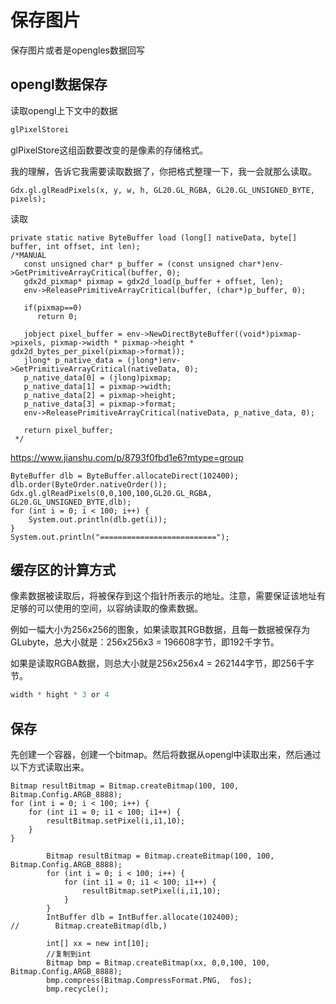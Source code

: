 # 保存图片

保存图片或者是opengles数据回写

## opengl数据保存

读取opengl上下文中的数据

```java
glPixelStorei
```

glPixelStore这组函数要改变的是像素的存储格式。

我的理解，告诉它我需要读取数据了，你把格式整理一下，我一会就那么读取。

```
Gdx.gl.glReadPixels(x, y, w, h, GL20.GL_RGBA, GL20.GL_UNSIGNED_BYTE, pixels);
```

读取

```
private static native ByteBuffer load (long[] nativeData, byte[] buffer, int offset, int len); 
/*MANUAL
   const unsigned char* p_buffer = (const unsigned char*)env->GetPrimitiveArrayCritical(buffer, 0);
   gdx2d_pixmap* pixmap = gdx2d_load(p_buffer + offset, len);
   env->ReleasePrimitiveArrayCritical(buffer, (char*)p_buffer, 0);

   if(pixmap==0)
      return 0;

   jobject pixel_buffer = env->NewDirectByteBuffer((void*)pixmap->pixels, pixmap->width * pixmap->height * gdx2d_bytes_per_pixel(pixmap->format));
   jlong* p_native_data = (jlong*)env->GetPrimitiveArrayCritical(nativeData, 0);
   p_native_data[0] = (jlong)pixmap;
   p_native_data[1] = pixmap->width;
   p_native_data[2] = pixmap->height;
   p_native_data[3] = pixmap->format;
   env->ReleasePrimitiveArrayCritical(nativeData, p_native_data, 0);

   return pixel_buffer;
 */
```

https://www.jianshu.com/p/8793f0fbd1e6?mtype=group

```
ByteBuffer dlb = ByteBuffer.allocateDirect(102400);
dlb.order(ByteOrder.nativeOrder());
Gdx.gl.glReadPixels(0,0,100,100,GL20.GL_RGBA, GL20.GL_UNSIGNED_BYTE,dlb);
for (int i = 0; i < 100; i++) {
    System.out.println(dlb.get(i));
}
System.out.println("==========================");
```

## 缓存区的计算方式

像素数据被读取后，将被保存到这个指针所表示的地址。注意，需要保证该地址有足够的可以使用的空间，以容纳读取的像素数据。

例如一幅大小为256x256的图象，如果读取其RGB数据，且每一数据被保存为GLubyte，总大小就是：256x256x3 = 196608字节，即192千字节。

如果是读取RGBA数据，则总大小就是256x256x4 = 262144字节，即256千字节。

```java
width * hight * 3 or 4
```

## 保存

先创建一个容器，创建一个bitmap。然后将数据从opengl中读取出来，然后通过以下方式读取出来。

```
Bitmap resultBitmap = Bitmap.createBitmap(100, 100, Bitmap.Config.ARGB_8888);
for (int i = 0; i < 100; i++) {
    for (int i1 = 0; i1 < 100; i1++) {
        resultBitmap.setPixel(i,i1,10);
    }
}
```

```
        Bitmap resultBitmap = Bitmap.createBitmap(100, 100, Bitmap.Config.ARGB_8888);
        for (int i = 0; i < 100; i++) {
            for (int i1 = 0; i1 < 100; i1++) {
                resultBitmap.setPixel(i,i1,10);
            }
        }
        IntBuffer dlb = IntBuffer.allocate(102400);
//        Bitmap.createBitmap(dlb,)
        
        int[] xx = new int[10];
        //复制到int
        Bitmap bmp = Bitmap.createBitmap(xx, 0,0,100, 100, Bitmap.Config.ARGB_8888);
        bmp.compress(Bitmap.CompressFormat.PNG,  fos);
        bmp.recycle();
```